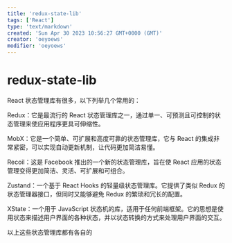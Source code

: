 ```yaml
---
title: 'redux-state-lib'
tags: ['React']
type: 'text/markdown'
created: 'Sun Apr 30 2023 10:56:27 GMT+0000 (GMT)'
creator: 'oeyoews'
modifier: 'oeyoews'
---
```


# redux-state-lib

React 状态管理库有很多，以下列举几个常用的：

Redux：它是最流行的 React 状态管理库之一，通过单一、可预测且可控制的状态管理来使应用程序更具可伸缩性。

MobX：它是一个简单、可扩展和高度可靠的状态管理库，它与 React 的集成非常紧密，可以实现自动更新机制，让代码更加简洁易懂。

Recoil：这是 Facebook 推出的一个新的状态管理库，旨在使 React 应用的状态管理变得更加简洁、灵活、可扩展和可组合。

Zustand：一个基于 React Hooks 的轻量级状态管理库。它提供了类似 Redux 的状态管理器接口，但同时又能够避免 Redux 的繁琐和冗长的配置。

XState：一个用于 JavaScript 状态机的库，适用于任何前端框架。它的思想是使用状态来描述用户界面的各种状态，并以状态转换的方式来处理用户界面的交互。

以上这些状态管理库都有各自的
